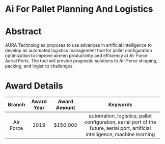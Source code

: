 
Ai For Pallet Planning And Logistics
====================================

# Abstract


AURA Technologies proposes to use advances in artificial intelligence to develop an automated logistics management tool for pallet configuration optimization to improve airmen productivity and efficiency at Air Force Aerial Ports. The tool will provide pragmatic solutions to Air Force shipping, packing, and logistics challenges.  

# Award Details

|Branch|Award Year|Award Amount|Keywords|
| :---: | :---: | :---: | :---: |
|Air Force|2019|$150,000|automation, logistics, pallet configuration, aerial port of the future, aerial port, artificial intelligence, machine learning|
